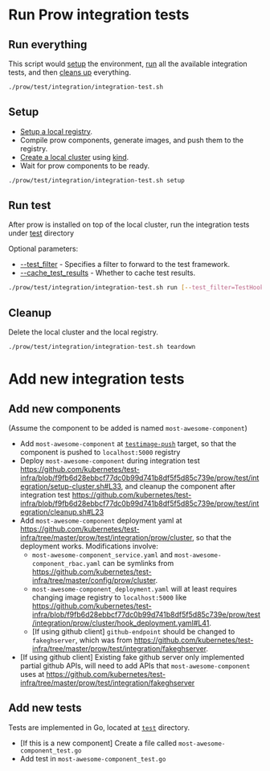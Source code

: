 
# Run Prow integration tests

## Run everything

This script would [setup](#setup) the environment, [run](#run-test) all the available integration tests, and then [cleans up](#cleanup) everything.

```bash
./prow/test/integration/integration-test.sh
```

## Setup

* [Setup a local registry](setup-local-registry.sh).
* Compile prow components, generate images, and push them to the registry.
* [Create a local cluster](setup-cluster.sh) using [kind](https://kind.sigs.k8s.io/).
* Wait for prow components to be ready.

```bash
./prow/test/integration/integration-test.sh setup
```

## Run test

After prow is installed on top of the local cluster, run the integration tests under [test](test) directory

Optional parameters:

* [--test_filter](https://docs.bazel.build/versions/main/command-line-reference.html#flag--test_filter) - Specifies a filter to forward to the test framework.
* [--cache_test_results](https://docs.bazel.build/versions/main/command-line-reference.html#flag--cache_test_results) - Whether to cache test results.

```bash
./prow/test/integration/integration-test.sh run [--test_filter=TestHook] [--cache_test_results=no]
```

## Cleanup

Delete the local cluster and the local registry.

```bash
./prow/test/integration/integration-test.sh teardown
```

# Add new integration tests

## Add new components

(Assume the component to be added is named `most-awesome-component`)

* Add `most-awesome-component` at [`testimage-push`](https://github.com/kubernetes/test-infra/blob/f9fb6d28ebbcf77dc0b99d741b8df5f5d85c739e/prow/BUILD.bazel#L66) target, so that the component is pushed to `localhost:5000` registry
* Deploy `most-awesome-component` during integration test https://github.com/kubernetes/test-infra/blob/f9fb6d28ebbcf77dc0b99d741b8df5f5d85c739e/prow/test/integration/setup-cluster.sh#L33, and cleanup the component after integration test https://github.com/kubernetes/test-infra/blob/f9fb6d28ebbcf77dc0b99d741b8df5f5d85c739e/prow/test/integration/cleanup.sh#L23
* Add `most-awesome-component` deployment yaml at https://github.com/kubernetes/test-infra/tree/master/prow/test/integration/prow/cluster, so that the deployment works. Modifications involve:
  * `most-awesome-component_service.yaml` and `most-awesome-component_rbac.yaml` can be symlinks from https://github.com/kubernetes/test-infra/tree/master/config/prow/cluster.
  * `most-awesome-component_deployment.yaml` will at least requires changing image registry to `localhost:5000` like https://github.com/kubernetes/test-infra/blob/f9fb6d28ebbcf77dc0b99d741b8df5f5d85c739e/prow/test/integration/prow/cluster/hook_deployment.yaml#L41.
  * [If using github client] `github-endpoint` should be changed to `fakeghserver`, which was from https://github.com/kubernetes/test-infra/tree/master/prow/test/integration/fakeghserver.
* [If using github client] Existing fake github server only implemented partial github APIs, will need to add APIs that `most-awesome-component` uses at https://github.com/kubernetes/test-infra/tree/master/prow/test/integration/fakeghserver

## Add new tests

Tests are implemented in Go, located at [`test`](./test) directory.

* [If this is a new component] Create a file called `most-awesome-component_test.go`
* Add test in `most-awesome-component_test.go`
